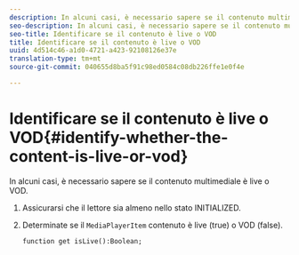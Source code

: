 ```yaml
---
description: In alcuni casi, è necessario sapere se il contenuto multimediale è live o VOD.
seo-description: In alcuni casi, è necessario sapere se il contenuto multimediale è live o VOD.
seo-title: Identificare se il contenuto è live o VOD
title: Identificare se il contenuto è live o VOD
uuid: 4d514c46-a1d0-4721-a423-92108126e37e
translation-type: tm+mt
source-git-commit: 040655d8ba5f91c98ed0584c08db226ffe1e0f4e

---
```



# Identificare se il contenuto è live o VOD{#identify-whether-the-content-is-live-or-vod}

In alcuni casi, è necessario sapere se il contenuto multimediale è live o VOD.

1. Assicurarsi che il lettore sia almeno nello stato INITIALIZED.
1. Determinate se il `MediaPlayerItem` contenuto è live (true) o VOD (false).

   ```
   function get isLive():Boolean;
   ```

